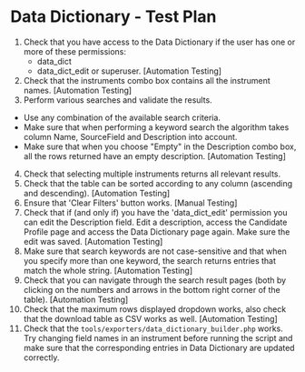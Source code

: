 # Data Dictionary - Test Plan  

1. Check that you have access to the Data Dictionary if the user has one or more of 
these permissions: 
   - data_dict
   - data_dict_edit or superuser.
  [Automation Testing]
2. Check that the instruments combo box contains all the instrument names.
  [Automation Testing]
3. Perform various searches and validate the results. 
 - Use any combination of the available search criteria. 
 - Make sure that when performing a keyword search the algorithm takes column Name, 
 SourceField and Description into account. 
 - Make sure that when you choose "Empty" in the Description combo box, all the rows 
 returned have an empty description.
  [Automation Testing]
4. Check that selecting multiple instruments returns all relevant results.
5. Check that the table can be sorted according to any column (ascending and descending).
  [Automation Testing]
6. Ensure that 'Clear Filters' button works. 
  [Manual Testing]
7. Check that if (and only if) you have the 'data_dict_edit' permission you can edit 
the Description field. Edit a description, access the Candidate Profile page and 
access the Data Dictionary page again. Make sure the edit was saved.
  [Automation Testing]
8. Make sure that search keywords are not case-sensitive and that when you specify 
more than one keyword, the search returns entries that match the whole string.
  [Automation Testing] 
9. Check that you can navigate through the search result pages (both by clicking on 
the numbers and arrows in the bottom right corner of the table).
  [Automation Testing]
10. Check that the maximum rows displayed dropdown works, also check that the 
download table as CSV works as well.
  [Automation Testing]
11. Check that the `tools/exporters/data_dictionary_builder.php` works. Try changing 
field names in an instrument before running the script and make sure that the 
corresponding entries in Data Dictionary are updated correctly.
